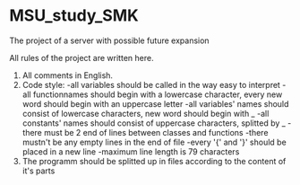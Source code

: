 # MSU_study_SMK
The project of a server with possible future expansion

All rules of the project are written here.

1) All comments in English.
2) Code style:
-all variables should be called in the way easy to interpret
-all functionnames should begin with a lowercase character, every new word 
	should begin with an uppercase letter
-all variables' names should consist of lowercase characters, new word should 
	begin with _
-all constants' names should consist of uppercase characters, splitted by  _
-there must be 2 end of lines between classes and functions
-there mustn't be any empty lines in the end of file
-every '{' and '}' should be placed in a new line
-maximum line length is 79 characters
3) The programm should be splitted up in files according to the content of 
	it's parts
